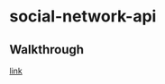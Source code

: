 # social-network-api












## Walkthrough
[link](https://drive.google.com/file/d/1THvESqyMb7gr1eUdCLSANbSiJuUC2qES/view)

